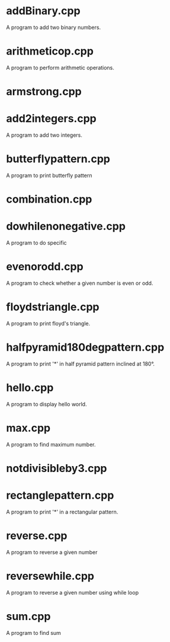 # addBinary.cpp
A program to add two binary numbers.

# arithmeticop.cpp
A program to perform arithmetic operations.

# armstrong.cpp

# add2integers.cpp
A program to add two integers.

# butterflypattern.cpp
A program to print butterfly pattern

# combination.cpp


# dowhilenonegative.cpp
A program to do specific

# evenorodd.cpp
A program to check whether a given number is even or odd.

# floydstriangle.cpp
A program to print floyd's triangle.

# halfpyramid180degpattern.cpp
A program to print '*' in half pyramid pattern inclined at 180°.

# hello.cpp
A program to display hello world.

# max.cpp
A program to find maximum number.

# notdivisibleby3.cpp


# rectanglepattern.cpp
A program to print '*' in a rectangular pattern.

# reverse.cpp
A program to reverse a given number

# reversewhile.cpp
A program to reverse a given number using while loop

# sum.cpp
A program to find sum






